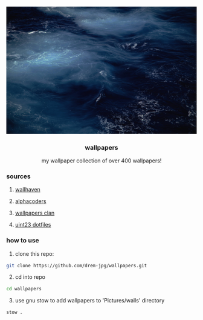 <br />
<div align="center">
  <a href="https://github.com/drem-jpg/wallpapers">
    <img src="Pictures/walls/waves.jpg" alt="waves">
  </a>

  <h3 align="center">wallpapers</h3>

  <p align="center">
    my wallpaper collection of over 400 wallpapers!
    </p>
</div>

### sources
1. <a href="https://wallhaven.cc">wallhaven</a>

2. <a href="https://alphacoders.com">alphacoders</a>

3. <a href="https://wallpapers-clan.com">wallpapers clan</a>

4. <a href="https://github.com/uint23/dotfiles/tree/main/wallpapers">uint23 dotfiles</a>

### how to use
1. clone this repo:
```sh
git clone https://github.com/drem-jpg/wallpapers.git
```
2. cd into repo
```sh
cd wallpapers
```
3. use gnu stow to add wallpapers to 'Pictures/walls' directory
```sh
stow .
```


